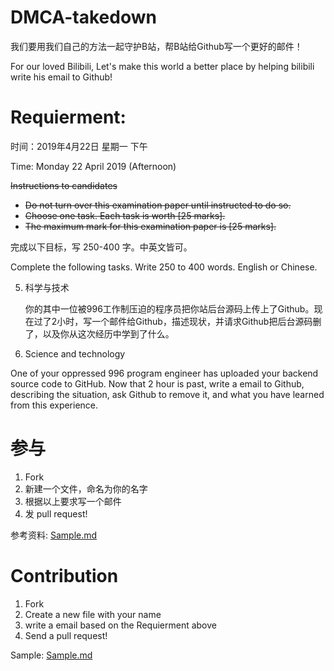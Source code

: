 # DMCA-takedown

我们要用我们自己的方法一起守护B站，帮B站给Github写一个更好的邮件！

For our loved Bilibili, Let's make this world a better place by helping bilibili write his email to Github!

# Requierment:

时间：2019年4月22日 星期一 下午

Time: Monday 22 April 2019 (Afternoon)

~~Instructions to candidates~~
* ~~Do not turn over this examination paper until instructed to do so.~~
* ~~Choose one task. Each task is worth [25 marks].~~
* ~~The maximum mark for this examination paper is [25 marks].~~

完成以下目标，写 250-400 字。中英文皆可。

Complete the following tasks. Write 250 to 400 words. English or Chinese.

5. 科学与技术

   你的其中一位被996工作制压迫的程序员把你站后台源码上传上了Github。现在过了2小时，写一个邮件给Github，描述现状，并请求Github把后台源码删了，以及你从这次经历中学到了什么。

5. Science and technology

  One of your oppressed 996 program engineer has uploaded your backend source code to GitHub. Now that 2 hour is past, write a email to Github, describing the situation, ask Github to remove it, and what you have learned from this experience.


# 参与

1. Fork
2. 新建一个文件，命名为你的名字
3. 根据以上要求写一个邮件
4. 发 pull request!

参考资料: [Sample.md](Sample.md)

# Contribution

1. Fork
2. Create a new file with your name
3. write a email based on the Requierment above
4. Send a pull request!

Sample: [Sample.md](Sample.md)

